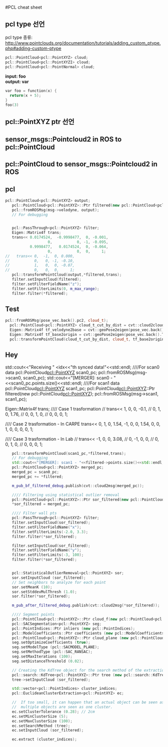 #PCL cheat sheet

## pcl type 선언

pcl type 종류: http://www.pointclouds.org/documentation/tutorials/adding_custom_ptype.php#adding-custom-ptype
```cpp
pcl::PointCloud<pcl::PointXYZ> cloud;
pcl::PointCloud<pcl::PointXYZI> cloud;
pcl::PointCloud<pcl::PointNormal> cloud;
```


**input: foo**</br>
**output: var**
```cpp
var foo = function(x) {
  return(x + 5);
}
foo(3)
```
## pcl::PointXYZ ptr 선언

## sensor_msgs::Pointcloud2 in ROS to pcl::PointCloud

## pcl::PointCloud to sensor_msgs::Pointcloud2 in ROS 

## pcl
```cpp
pcl::PointCloud<pcl::PointXYZ> output;
   pcl::PointCloud<pcl::PointXYZ>::Ptr filtered(new pcl::PointCloud<pcl::PointXYZ>);
   pcl::fromROSMsg(msg->velodyne, output);
   // For debugging


   pcl::PassThrough<pcl::PointXYZ> filter;
   Eigen::Matrix4f trans;
   trans<< 0.0174524,  -0.9998477,  0, -0.001,
                   0,           0, -1, -0.095,
           0.9998477,   0.0174524,  0, -0.064,
                   0,           0,  0,     1;
//   trans<< 0,  -1,  0, 0.000,
//           0,   0, -1, -0.10,
//           1,   0,  0, -0.07,
//           0,   0,  0,     1;
   pcl::transformPointCloud(output,*filtered,trans);
   filter.setInputCloud(filtered);
   filter.setFilterFieldName("z");
   filter.setFilterLimits(0, m_max_range);
   filter.filter(*filtered);
```

## Test
```cpp
pcl::fromROSMsg(pose_vec.back().pc2, cloud_t);
  pcl::PointCloud<pcl::PointXYZ> cloud_t_cut_by_dist = cvt::cloud2cloudcut(cloud_t,pcl::PointXYZ(0,0,0),0.5,20);
  Eigen::Matrix4f tf_velodyne2base = cvt::geoPose2eigen(pose_vec.back().T_laser2rt);
  Eigen::Matrix4f tf_base2origin = cvt::geoPose2eigen(pose_vec.back().T_laser2rt);
  pcl::transformPointCloud(cloud_t_cut_by_dist, cloud_t, tf_base2origin * tf_velodyne2base);
```

## Hey

   std::cout<<"Receiving " <<msg->idx<<"th synced data!"<<std::endl;
////For scan0 data
   pcl::PointCloud<pcl::PointXYZ> scan0_pc;
   pcl::fromROSMsg(msg->scan0, scan0_pc);
   std::cout<<"[MERGER]: scan0 - "<<scan0_pc.points.size()<<std::endl;
////For scan1 data
   pcl::PointCloud<pcl::PointXYZ> scan1_pc;
   pcl::PointCloud<pcl::PointXYZ>::Ptr filtered(new pcl::PointCloud<pcl::PointXYZ>);
   pcl::fromROSMsg(msg->scan1, scan1_pc);

   Eigen::Matrix4f trans;
   //// Case 1 trasformation
//   trans<<      1,        0,  0,   -0.1,
//                0,        1,  0,   1.76,
//                0,        0,  1,      0,
//                0,        0,  0,      1;

   //// Case 2 trasformation - In CARPE
   trans<<      0,        1,  0,   1.54,
               -1,        0,  0,   1.54,
                0,        0,  1,      0,
                0,        0,  0,      1;

   //// Case 3 trasformation - In Lab
//   trans<<     -1,        0,  0,   3.08,
//                0,       -1,  0,      0,
//                0,        0,  1,      0,
//                0,        0,  0,      1;

```cpp
   pcl::transformPointCloud(scan1_pc,*filtered,trans);
   // For debugging
   std::cout<<"[MERGER]: scan1 - "<<filtered->points.size()<<std::endl;
   pcl::PointCloud<pcl::PointXYZ> merged_pc;
   merged_pc = scan0_pc;
   merged_pc += *filtered;

   m_pub_bf_filtered_debug.publish(cvt::cloud2msg(merged_pc));

   //// Filtering using statistical outlier removal
   pcl::PointCloud<pcl::PointXYZ>::Ptr sor_filtered(new pcl::PointCloud<pcl::PointXYZ>);
   *sor_filtered = merged_pc;

   //// Filter wall pts
   pcl::PassThrough<pcl::PointXYZ> filter;
   filter.setInputCloud(sor_filtered);
   filter.setFilterFieldName("x");
   filter.setFilterLimits(-2.0, 3.3);
   filter.filter(*sor_filtered);

   filter.setInputCloud(sor_filtered);
   filter.setFilterFieldName("y");
   filter.setFilterLimits(-3, 100);
   filter.filter(*sor_filtered);


   pcl::StatisticalOutlierRemoval<pcl::PointXYZ> sor;
   sor.setInputCloud (sor_filtered);
   // Set neighbors to analyze for each point
   sor.setMeanK (10);
   sor.setStddevMulThresh (1.0);
   sor.filter(*sor_filtered);

   m_pub_after_filtered_debug.publish(cvt::cloud2msg(*sor_filtered));

   //// Segment points
   pcl::PointCloud<pcl::PointXYZ>::Ptr cloud_f(new pcl::PointCloud<pcl::PointXYZ>);
   pcl::SACSegmentation<pcl::PointXYZ> seg;
   pcl::PointIndices::Ptr inliers (new pcl::PointIndices);
   pcl::ModelCoefficients::Ptr coefficients (new pcl::ModelCoefficients);
   pcl::PointCloud<pcl::PointXYZ>::Ptr cloud_plane (new pcl::PointCloud<pcl::PointXYZ> ());
   seg.setOptimizeCoefficients (true);
   seg.setModelType (pcl::SACMODEL_PLANE);
   seg.setMethodType (pcl::SAC_RANSAC);
   seg.setMaxIterations (100);
   seg.setDistanceThreshold (0.02);

   // Creating the KdTree object for the search method of the extraction
   pcl::search::KdTree<pcl::PointXYZ>::Ptr tree (new pcl::search::KdTree<pcl::PointXYZ>);
   tree->setInputCloud (sor_filtered);

   std::vector<pcl::PointIndices> cluster_indices;
   pcl::EuclideanClusterExtraction<pcl::PointXYZ> ec;

   //  If too small, it can happen that an actual object can be seen as multiple clusters
   //  multiple objects are seen as one cluster.
   ec.setClusterTolerance (0.28); // 2cm
   ec.setMinClusterSize (5);
   ec.setMaxClusterSize (100);
   ec.setSearchMethod (tree);
   ec.setInputCloud (sor_filtered);

   ec.extract (cluster_indices);
```
